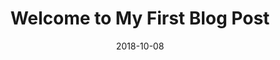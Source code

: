 ---
layout: post
title: "Welcome to My First Blog Post"
date: 	2018-10-08
category: Power BI
tags: [Power BI Basics, Beginners]
comments: disqus
future: true
---